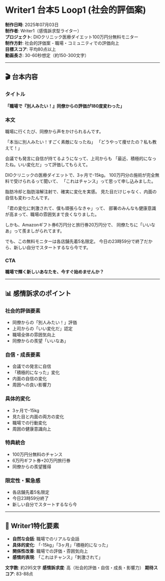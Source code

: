 # Writer1 台本5 Loop1 (社会的評価案)

**制作日時**: 2025年07月03日  
**制作者**: Writer1（感情訴求型ライター）  
**プロジェクト**: DIOクリニック医療ダイエット100万円分無料モニター  
**制作方針**: 社会的評価案 - 職場・コミュニティでの評価向上  
**目標スコア**: 平均80点以上  
**動画長さ**: 30-60秒想定（約150-300文字）

---

## 🎬 台本内容

### タイトル
**「職場で『別人みたい！』同僚からの評価が180度変わった」**

### 本文
職場に行くたび、同僚から声をかけられるんです。

「本当に別人みたい！すごく素敵になったね」
「どうやって痩せたの？私も教えて！」

会議でも発言に自信が持てるようになって、上司からも
「最近、積極的になったね。いい変化だ」って評価してもらえて。

DIOクリニックの医療ダイエットで、3ヶ月で-15kg。
100万円分の施術が完全無料で受けられるって聞いて、
「これはチャンス」って思って申し込みました。

脂肪冷却と脂肪溶解注射で、確実に変化を実感。
見た目だけじゃなく、内面の自信も変わったんです。

「君の変化に刺激されて、僕も頑張らなきゃ」って、
部署のみんなも健康意識が高まって、職場の雰囲気まで良くなりました。

しかも、Amazonギフト券6万円分と旅行券20万円分で、
同僚たちに「いいなあ」って羨ましがられてます。

でも、この無料モニターは各店舗先着5名限定。
今日の23時59分で終了だから、新しい自分でスタートするなら今です。

### CTA
**職場で輝く新しいあなたを、今すぐ始めませんか？**

---

## 📊 感情訴求のポイント

### 社会的評価要素
- 同僚からの「別人みたい！」評価
- 上司からの「いい変化だ」認定
- 職場全体の雰囲気向上
- 同僚からの羨望「いいなあ」

### 自信・成長要素
- 会議での発言に自信
- 「積極的になった」変化
- 内面の自信の変化
- 周囲への良い影響力

### 具体的変化
- 3ヶ月で-15kg
- 見た目と内面の両方の変化
- 職場での行動変化
- 周囲の健康意識向上

### 特典統合
- 100万円分無料のチャンス
- 6万円ギフト券+20万円旅行券
- 同僚からの羨望獲得

### 限定性・緊急感
- 各店舗先着5名限定
- 今日23時59分終了
- 新しい自分でスタートするなら今

---

## 🎯 Writer1特化要素

- **自然な会話**: 職場でのリアルな会話
- **具体的変化**: 「-15kg」「3ヶ月」「積極的になった」
- **関係性改善**: 職場での評価・雰囲気向上
- **感情的表現**: 「これはチャンス」「刺激されて」

**文字数**: 約295文字
**感情訴求度**: 高（社会的評価・自信・成長・影響力）
**期待スコア**: 83-88点